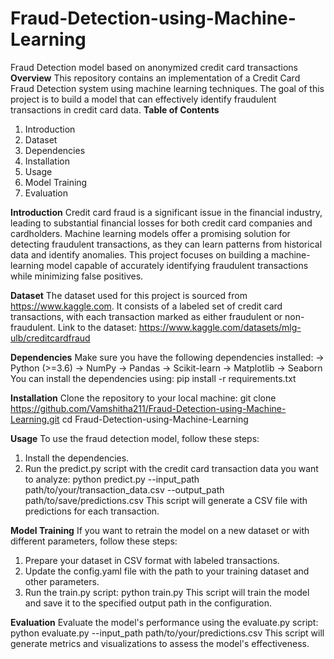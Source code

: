 # Fraud-Detection-using-Machine-Learning
Fraud Detection model based on anonymized credit card transactions
**Overview**
This repository contains an implementation of a Credit Card Fraud Detection system using machine learning techniques. The goal of this project is to build a model that can effectively identify fraudulent transactions in credit card data.
**Table of Contents** 
1. Introduction
2. Dataset
3. Dependencies
4. Installation
5. Usage
6. Model Training
7. Evaluation
   
**Introduction**
Credit card fraud is a significant issue in the financial industry, leading to substantial financial losses for both credit card companies and cardholders. Machine learning models offer a promising solution for detecting fraudulent transactions, as they can learn patterns from historical data and identify anomalies.
This project focuses on building a machine-learning model capable of accurately identifying fraudulent transactions while minimizing false positives.

**Dataset**
The dataset used for this project is sourced from https://www.kaggle.com.
It consists of a labeled set of credit card transactions, with each transaction marked as either fraudulent or non-fraudulent. Link to the dataset: https://www.kaggle.com/datasets/mlg-ulb/creditcardfraud

**Dependencies**
Make sure you have the following dependencies installed:
-> Python (>=3.6)
-> NumPy
-> Pandas
-> Scikit-learn
-> Matplotlib
-> Seaborn
You can install the dependencies using: 
    pip install -r requirements.txt
    
**Installation**
Clone the repository to your local machine:
    git clone https://github.com/Vamshitha211/Fraud-Detection-using-Machine-Learning.git cd Fraud-Detection-using-Machine-Learning
    
**Usage**
To use the fraud detection model, follow these steps:
1. Install the dependencies.
2. Run the predict.py script with the credit card transaction data you want to analyze:
      python predict.py --input_path path/to/your/transaction_data.csv --output_path path/to/save/predictions.csv
This script will generate a CSV file with predictions for each transaction.

**Model Training**
If you want to retrain the model on a new dataset or with different parameters, follow these steps:
1. Prepare your dataset in CSV format with labeled transactions.
2. Update the config.yaml file with the path to your training dataset and other parameters.
3. Run the train.py script:
      python train.py
This script will train the model and save it to the specified output path in the configuration.

**Evaluation**
Evaluate the model's performance using the evaluate.py script:
     python evaluate.py --input_path path/to/your/predictions.csv
This script will generate metrics and visualizations to assess the model's effectiveness.
